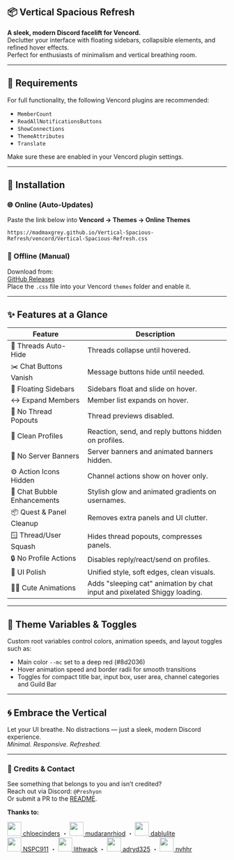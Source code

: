 ## 📦 Vertical Spacious Refresh

**A sleek, modern Discord facelift for Vencord.**  
Declutter your interface with floating sidebars, collapsible elements, and refined hover effects.  
Perfect for enthusiasts of minimalism and vertical breathing room.

---

## 🔌 Requirements

For full functionality, the following Vencord plugins are recommended:

- `MemberCount`
- `ReadAllNotificationsButtons`
- `ShowConnections`
- `ThemeAttributes`
- `Translate`

Make sure these are enabled in your Vencord plugin settings.

---

## 🚀 Installation

### 🌐 Online (Auto-Updates)  
Paste the link below into **Vencord → Themes → Online Themes**
```
https://madmaxgrey.github.io/Vertical-Spacious-Refresh/vencord/Vertical-Spacious-Refresh.css
```

### 💾 Offline (Manual)  
Download from:  
[GitHub Releases](https://github.com/madmaxgrey/Vertical-Spacious-Refresh/releases)  
Place the `.css` file into your Vencord `themes` folder and enable it.

---

## ✨ Features at a Glance

| Feature                         | Description                                      |
|--------------------------------|-------------------------------------------------|
| 📂 Threads Auto-Hide            | Threads collapse until hovered.                 |
| ✂️ Chat Buttons Vanish          | Message buttons hide until needed.               |
| 🧭 Floating Sidebars            | Sidebars float and slide on hover.               |
| ↔️ Expand Members               | Member list expands on hover.                     |
| 🚫 No Thread Popouts            | Thread previews disabled.                         |
| 🧼 Clean Profiles               | Reaction, send, and reply buttons hidden on profiles. |
| 🚫 No Server Banners            | Server banners and animated banners hidden.      |
| ⚙️ Action Icons Hidden          | Channel actions show on hover only.               |
| 💬 Chat Bubble Enhancements     | Stylish glow and animated gradients on usernames.|
| 📦 Quest & Panel Cleanup        | Removes extra panels and UI clutter.              |
| 🪟 Thread/User Squash           | Hides thread popouts, compresses panels.          |
| 🔒 No Profile Actions           | Disables reply/react/send on profiles.            |
| 🎨 UI Polish                   | Unified style, soft edges, clean visuals.         |
| 🐱‍👤 Cute Animations            | Adds "sleeping cat" animation by chat input and pixelated Shiggy loading. |

---

## 🎨 Theme Variables & Toggles

Custom root variables control colors, animation speeds, and layout toggles such as:

- Main color `--mc` set to a deep red (#8d2036)  
- Hover animation speed and border radii for smooth transitions  
- Toggles for compact title bar, input box, user area, channel categories and Guild Bar

---




## 🌀 Embrace the Vertical

Let your UI breathe. No distractions — just a sleek, modern Discord experience.  
_Minimal. Responsive. Refreshed._

---

### 🙏 Credits & Contact

See something that belongs to you and isn’t credited?  
Reach out via Discord: `@Preshyon`  
Or submit a PR to the [README](https://github.com/madmaxgrey/Vertical-Spacious-Refresh/blob/main/README.md).

**Thanks to:**

<p align="left">
  <a href="https://github.com/chloecinders"><img src="https://github.com/chloecinders.png" width="32"/> chloecinders</a> ・
  <a href="https://github.com/mudaranrhiod"><img src="https://github.com/mudaranrhiod.png" width="32"/> mudaranrhiod</a> ・
  <a href="https://github.com/dablulite"><img src="https://github.com/dablulite.png" width="32"/> dablulite</a><br>
  <a href="https://github.com/NSPC911"><img src="https://github.com/NSPC911.png" width="32"/> NSPC911</a> ・
  <a href="https://github.com/lithwack"><img src="https://github.com/lithwack.png" width="32"/> lithwack</a> ・
  <a href="https://github.com/adryd325"><img src="https://github.com/adryd325.png" width="32"/> adryd325</a> ・
  <a href="https://github.com/nvhhr"><img src="https://github.com/nvhhr.png" width="32"/> nvhhr</a>
</p>


